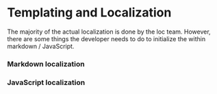 # Templating and Localization
The majority of the actual localization is done by the loc team. However, there are some things the developer needs to do to initialize the within markdown / JavaScript.

### Markdown localization



### JavaScript localization
